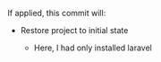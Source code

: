 If applied, this commit will:
- Restore project to initial state

    - Here, I had only installed laravel